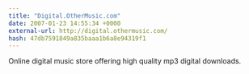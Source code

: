 ```yaml
---
title: "Digital.OtherMusic.com"
date: 2007-01-23 14:55:34 +0000
external-url: http://digital.othermusic.com/
hash: 47db7591849a835baaa1b6a8e94319f1
---
```


Online digital music store offering high quality mp3 digital downloads.
